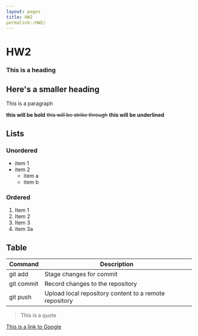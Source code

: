 ```yaml
---
layout: pages
title: HW2
permalink:/HW2/
---
```


# HW2

### This is a heading

## Here's a smaller heading

This is a paragraph

**this will be bold** ~~this will be strike through~~ **this will be underlined**

## Lists

### Unordered

- item 1
- item 2
  - item a
  - item b

### Ordered
1. Item 1
2. Item 2
3. Item 3
4. item 3a

## Table

| **Command** | Description |
| --------- | ---------- |
| git add | Stage changes for commit |
| git commit | Record changes to the repository |
| git push | Upload local repository content to a remote repository |

> This is a quote

[This is a link to Google](https://www.google.com)
